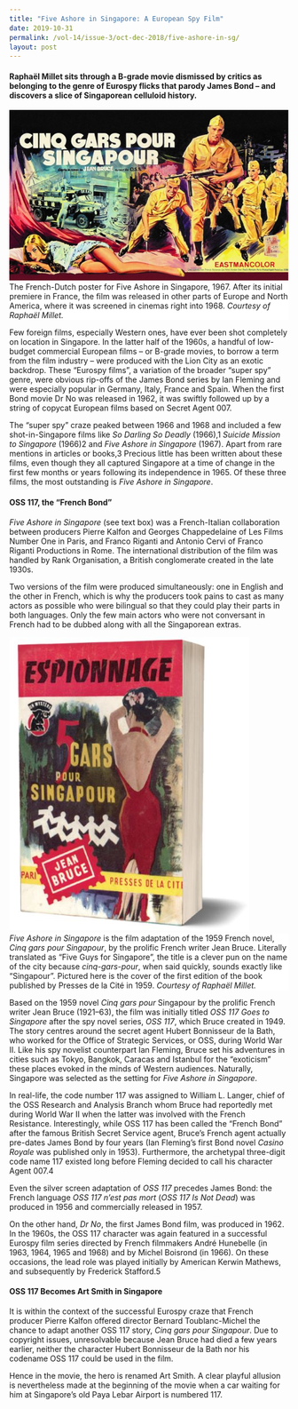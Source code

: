 ```yaml
---
title: "Five Ashore in Singapore: A European Spy Film"
date: 2019-10-31
permalink: /vol-14/issue-3/oct-dec-2018/five-ashore-in-sg/
layout: post
---
```

#### **Raphaël Millet** sits through a B-grade movie dismissed by critics as belonging to the genre of Eurospy flicks that parody James Bond – and discovers a slice of Singaporean celluloid history.

<img src="/images/Vol-14-issue-3/five-ashore-in-singapore/FiveAshore1.JPG">
<div style="background-color: white;">The French-Dutch poster for Five Ashore in Singapore, 1967. After its initial premiere in France, the film was released in other parts of Europe and North America, where it was screened in cinemas right into 1968. <i>Courtesy of Raphaël Millet.</i></div>

Few foreign films, especially Western ones, have ever been shot completely on location in Singapore. In the latter half of the 1960s, a handful of low-budget commercial European films – or B-grade movies, to borrow a term from the film industry – were produced with the Lion City as an exotic backdrop. These “Eurospy films”, a variation of the broader “super spy” genre, were obvious rip-offs of the James Bond series by Ian Fleming and were especially popular in Germany, Italy, France and Spain. When the first Bond movie Dr No was released in 1962, it was swiftly followed up by a string of copycat European films based on Secret Agent 007.

The “super spy” craze peaked between 1966 and 1968 and included a few shot-in-Singapore films like *So Darling So Deadly* (1966),1 *Suicide Mission to Singapore* (1966)2 and *Five Ashore in Singapore* (1967). Apart from rare mentions in articles or books,3 Precious little has been written about these films, even though they all captured Singapore at a time of change in the first few months or years following its independence in 1965. Of these three films, the most outstanding is *Five Ashore in Singapore*.

#### **OSS 117, the “French Bond”**

*Five Ashore in Singapore* (see text box) was a French-Italian collaboration between producers Pierre Kalfon and Georges Chappedelaine of Les Films Number One in Paris, and Franco Riganti and Antonio Cervi of Franco Riganti Productions in Rome. The international distribution of the film was handled by Rank Organisation, a British conglomerate created in the late 1930s.

Two versions of the film were produced simultaneously: one in English and the other in French, which is why the producers took pains to cast as many actors as possible who were bilingual so that they could play their parts in both languages. Only the few main actors who were not conversant in French had to be dubbed along with all the Singaporean extras.

<img src="/images/Vol-14-issue-3/five-ashore-in-singapore/FiveAshore2.JPG">
<div style="background-color: white;"><i>Five Ashore in Singapore</i> is the film adaptation of the 1959 French novel, <i>Cinq gars pour Singapour</i>, by the prolific French writer Jean Bruce. Literally translated as “Five Guys for Singapore”, the title is a clever pun on the name of the city because <i>cinq-gars-pour</i>, when said quickly, sounds exactly like “Singapour”. Pictured here is the cover of the first edition of the book published by Presses de la Cité in 1959. <i>Courtesy of Raphaël Millet.</i></div>

Based on the 1959 novel *Cinq gars pour* Singapour by the prolific French writer Jean Bruce (1921–63), the film was initially titled *OSS 117 Goes to Singapore* after the spy novel series, *OSS 117*, which Bruce created in 1949. The story centres around the secret agent Hubert Bonnisseur de la Bath, who worked for the Office of Strategic Services, or OSS, during World War II. Like his spy novelist counterpart Ian Fleming, Bruce set his adventures in cities such as Tokyo, Bangkok, Caracas and Istanbul for the “exoticism” these places evoked in the minds of Western audiences. Naturally, Singapore was selected as the setting for *Five Ashore in Singapore*.

In real-life, the code number 117 was assigned to William L. Langer, chief of the OSS Research and Analysis Branch whom Bruce had reportedly met during World War II when the latter was involved with the French Resistance. Interestingly, while OSS 117 has been called the “French Bond” after the famous British Secret Service agent, Bruce’s French agent actually pre-dates James Bond by four years (Ian Fleming’s first Bond novel *Casino Royale* was published only in 1953). Furthermore, the archetypal three-digit code name 117 existed long before Fleming decided to call  his character  Agent 007.4

Even the silver screen adaptation of *OSS 117* precedes James Bond: the French language *OSS 117 n’est pas mort* (*OSS 117 Is Not Dead*) was produced in 1956 and commercially released in 1957.

On the other hand, *Dr No*, the first James Bond film, was produced in 1962. In the 1960s, the OSS 117 character was again featured in a successful Eurospy film series directed by French filmmakers André Hunebelle (in 1963, 1964, 1965 and 1968) and by Michel Boisrond (in 1966). On these occasions, the lead role was played initially by American Kerwin Mathews, and subsequently by Frederick Stafford.5

#### **OSS 117 Becomes Art Smith in Singapore**

It is within the context of the successful Eurospy craze that French producer Pierre Kalfon offered director Bernard Toublanc-Michel the chance to adapt another OSS 117 story, *Cinq gars pour Singapour*. Due to copyright issues, unresolvable because Jean Bruce had died a few years earlier, neither the character Hubert Bonnisseur de la Bath nor his codename OSS 117 could be used in the film.

Hence in the movie, the hero is renamed Art Smith. A clear playful allusion is nevertheless made at the beginning of the movie when a car waiting for him at Singapore’s old Paya Lebar Airport is numbered 117.